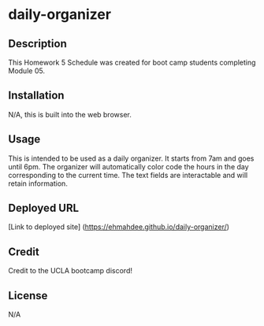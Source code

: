 # daily-organizer

## Description
This Homework 5 Schedule was created for boot camp students completing Module 05. 

## Installation
N/A, this is built into the web browser.

## Usage
This is intended to be used as a daily organizer. It starts from 7am and goes until 6pm. The organizer will automatically color code the hours in the day corresponding to the current time. The text fields are interactable and will retain information. 

## Deployed URL
[Link to deployed site] (https://ehmahdee.github.io/daily-organizer/)

## Credit
Credit to the UCLA bootcamp discord!

## License
N/A